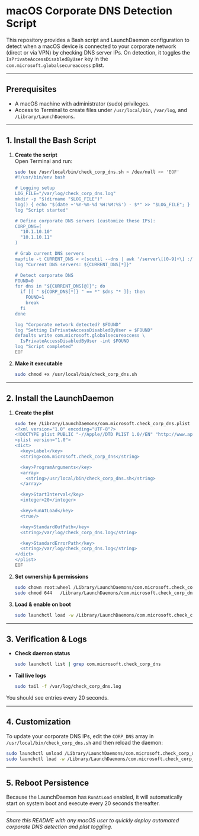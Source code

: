 # macOS Corporate DNS Detection Script

This repository provides a Bash script and LaunchDaemon configuration to detect when a macOS device is connected to your corporate network (direct or via VPN) by checking DNS server IPs. On detection, it toggles the `IsPrivateAccessDisabledByUser` key in the `com.microsoft.globalsecureaccess` plist.

---

## Prerequisites

- A macOS machine with administrator (sudo) privileges.  
- Access to Terminal to create files under `/usr/local/bin`, `/var/log`, and `/Library/LaunchDaemons`.

---

## 1. Install the Bash Script

1. **Create the script**  
   Open Terminal and run:
   ```bash
   sudo tee /usr/local/bin/check_corp_dns.sh > /dev/null << 'EOF'
   #!/usr/bin/env bash

   # Logging setup
   LOG_FILE="/var/log/check_corp_dns.log"
   mkdir -p "$(dirname "$LOG_FILE")"
   log() { echo "$(date +'%Y-%m-%d %H:%M:%S') - $*" >> "$LOG_FILE"; }
   log "Script started"

   # Define corporate DNS servers (customize these IPs):
   CORP_DNS=(
     "10.1.10.10"
     "10.1.10.11"
   )

   # Grab current DNS servers
   mapfile -t CURRENT_DNS < <(scutil --dns | awk '/server\[[0-9]+\] :/ {print $3}')
   log "Current DNS servers: ${CURRENT_DNS[*]}"

   # Detect corporate DNS
   FOUND=0
   for dns in "${CURRENT_DNS[@]}"; do
     if [[ " ${CORP_DNS[*]} " == *" $dns "* ]]; then
       FOUND=1
       break
     fi
   done

   log "Corporate network detected? $FOUND"
   log "Setting IsPrivateAccessDisabledByUser = $FOUND"
   defaults write com.microsoft.globalsecureaccess \
     IsPrivateAccessDisabledByUser -int $FOUND
   log "Script completed"
   EOF
   ```
2. **Make it executable**  
   ```bash
   sudo chmod +x /usr/local/bin/check_corp_dns.sh
   ```

---

## 2. Install the LaunchDaemon

1. **Create the plist**  
   ```bash
   sudo tee /Library/LaunchDaemons/com.microsoft.check_corp_dns.plist > /dev/null << 'EOF'
   <?xml version="1.0" encoding="UTF-8"?>
   <!DOCTYPE plist PUBLIC "-//Apple//DTD PLIST 1.0//EN" "http://www.apple.com/DTDs/PropertyList-1.0.dtd">
   <plist version="1.0">
   <dict>
     <key>Label</key>
     <string>com.microsoft.check_corp_dns</string>

     <key>ProgramArguments</key>
     <array>
       <string>/usr/local/bin/check_corp_dns.sh</string>
     </array>

     <key>StartInterval</key>
     <integer>20</integer>

     <key>RunAtLoad</key>
     <true/>

     <key>StandardOutPath</key>
     <string>/var/log/check_corp_dns.log</string>

     <key>StandardErrorPath</key>
     <string>/var/log/check_corp_dns.log</string>
   </dict>
   </plist>
   EOF
   ```
2. **Set ownership & permissions**  
   ```bash
   sudo chown root:wheel /Library/LaunchDaemons/com.microsoft.check_corp_dns.plist
   sudo chmod 644   /Library/LaunchDaemons/com.microsoft.check_corp_dns.plist
   ```
3. **Load & enable on boot**  
   ```bash
   sudo launchctl load -w /Library/LaunchDaemons/com.microsoft.check_corp_dns.plist
   ```

---

## 3. Verification & Logs

- **Check daemon status**  
  ```bash
  sudo launchctl list | grep com.microsoft.check_corp_dns
  ```
- **Tail live logs**  
  ```bash
  sudo tail -f /var/log/check_corp_dns.log
  ```

You should see entries every 20 seconds.

---

## 4. Customization

To update your corporate DNS IPs, edit the `CORP_DNS` array in `/usr/local/bin/check_corp_dns.sh` and then reload the daemon:

```bash
sudo launchctl unload /Library/LaunchDaemons/com.microsoft.check_corp_dns.plist
sudo launchctl load -w /Library/LaunchDaemons/com.microsoft.check_corp_dns.plist
```

---

## 5. Reboot Persistence

Because the LaunchDaemon has `RunAtLoad` enabled, it will automatically start on system boot and execute every 20 seconds thereafter.

---

*Share this README with any macOS user to quickly deploy automated corporate DNS detection and plist toggling.*